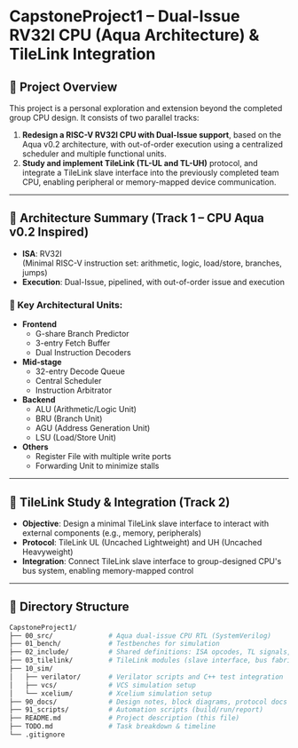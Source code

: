 # CapstoneProject1 – Dual-Issue RV32I CPU (Aqua Architecture) & TileLink Integration

## 📌 Project Overview

This project is a personal exploration and extension beyond the completed group CPU design. It consists of two parallel tracks:

1. **Redesign a RISC-V RV32I CPU with Dual-Issue support**, based on the Aqua v0.2 architecture, with out-of-order execution using a centralized scheduler and multiple functional units.
2. **Study and implement TileLink (TL-UL and TL-UH)** protocol, and integrate a TileLink slave interface into the previously completed team CPU, enabling peripheral or memory-mapped device communication.

---

## 🧱 Architecture Summary (Track 1 – CPU Aqua v0.2 Inspired)

- **ISA**: RV32I  
  (Minimal RISC-V instruction set: arithmetic, logic, load/store, branches, jumps)
- **Execution**: Dual-Issue, pipelined, with out-of-order issue and execution

### 🧠 Key Architectural Units:
- **Frontend**
  - G-share Branch Predictor
  - 3-entry Fetch Buffer
  - Dual Instruction Decoders
- **Mid-stage**
  - 32-entry Decode Queue
  - Central Scheduler
  - Instruction Arbitrator
- **Backend**
  - ALU (Arithmetic/Logic Unit)
  - BRU (Branch Unit)
  - AGU (Address Generation Unit)
  - LSU (Load/Store Unit)
- **Others**
  - Register File with multiple write ports
  - Forwarding Unit to minimize stalls

---

## 🔌 TileLink Study & Integration (Track 2)

- **Objective**: Design a minimal TileLink slave interface to interact with external components (e.g., memory, peripherals)
- **Protocol**: TileLink UL (Uncached Lightweight) and UH (Uncached Heavyweight)
- **Integration**: Connect TileLink slave interface to group-designed CPU's bus system, enabling memory-mapped control

---

## 📂 Directory Structure

```bash
CapstoneProject1/
├── 00_src/              # Aqua dual-issue CPU RTL (SystemVerilog)
├── 01_bench/            # Testbenches for simulation
├── 02_include/          # Shared definitions: ISA opcodes, TL signals, structs
├── 03_tilelink/         # TileLink modules (slave interface, bus fabric)
├── 10_sim/
│   ├── verilator/       # Verilator scripts and C++ test integration
│   ├── vcs/             # VCS simulation setup
│   └── xcelium/         # Xcelium simulation setup
├── 90_docs/             # Design notes, block diagrams, protocol docs
├── 91_scripts/          # Automation scripts (build/run/report)
├── README.md            # Project description (this file)
├── TODO.md              # Task breakdown & timeline
└── .gitignore
